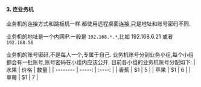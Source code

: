 
#### 3. 连业务机
业务机的连接方式和跳板机一样.都使用远程桌面连接,只是地址和账号密码不同.

业务机的地址是一个内网IP.一般是 `192.168.*.*`,比如 192.168.6.21 或者 `192.168.58`  

业务机的账号密码,不是每人一个,专属于自己.
业务机账号分到业务小组,每个小组都会有一批账号,账号密码在小组内应该公开.
目前各小组的业务机账号分配如下:
| 水果        | 价格    |  数量  |
| --------   | -----:   | :----: |
| 香蕉        | $1      |   5    |
| 苹果        | $1      |   6    |
| 草莓        | $1      |   7    |

